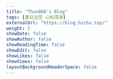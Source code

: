 ```yaml
---
title: "Thun888's Blog"
tags: [夏日当空 心如深渊]
externalUrl: "https://blog.hzchu.top/"
weight: 5
showDate: false
showAuthor: false
showReadingTime: false
showEdit: false
showLikes: false
showViews: false
layoutBackgroundHeaderSpace: false
---
```

